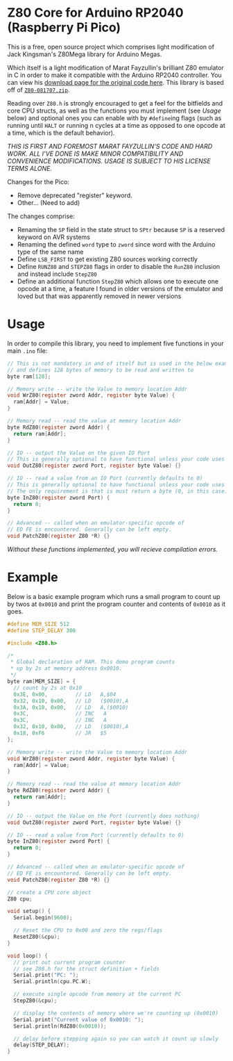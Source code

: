 # Z80 Core for Arduino RP2040 (Raspberry Pi Pico)

This is a free, open source project which comprises light modification of Jack Kingsman's Z80Mega library for Arduino Megas.

Which itself is a light modification of Marat Fayzullin's brilliant Z80 emulator in C in order to make it compatible with the Arduino RP2040 controller. You can view his [download page for the original code here](https://fms.komkon.org/EMUL8/). This library is based off of [`Z80-081707.zip`](https://fms.komkon.org/EMUL8/Z80-081707.zip).

Reading over `Z80.h` is strongly encouraged to get a feel for the bitfields and core CPU structs, as well as the functions you must implement (see *Usage* below) and optional ones you can enable with by `#define`ing flags (such as running until `HALT` or running n cycles at a time as opposed to one opcode at a time, which is the default behavior).

*THIS IS FIRST AND FOREMOST MARAT FAYZULLIN'S CODE AND HARD WORK. ALL I'VE DONE IS MAKE MINOR COMPATIBILITY AND CONVENIENCE MODIFICATIONS. USAGE IS SUBJECT TO HIS LICENSE TERMS ALONE.*

Changes for the Pico:
* Remove deprecated "register" keyword.
* Other... (Need to add)

The changes comprise:

* Renaming the `SP` field in the state struct to `SPtr` because `SP` is a reserved keyword on AVR systems
* Renaming the defined `word` type to `zword` since word with the Arduino type of the same name
* Define `LSB_FIRST` to get existing Z80 sources working correctly
* Define `RUNZ80` and `STEPZ80` flags in order to disable the `RunZ80` inclusion and instead include `StepZ80`
* Define an additional function `StepZ80` which allows one to execute one opcode at a time, a feature I found in older versions of the emulator and loved but that was apparently removed in newer versions

# Usage

In order to compile this library, you need to implement five functions in your main `.ino` file:

```C
// This is not mandatory in and of itself but is used in the below examples
// and defines 128 bytes of memory to be read and written to
byte ram[128];

// Memory write -- write the Value to memory location Addr
void WrZ80(register zword Addr, register byte Value) {
  ram[Addr] = Value;
}

// Memory read -- read the value at memory location Addr
byte RdZ80(register zword Addr) {
  return ram[Addr];
}

// IO -- output the Value on the given IO Port
// This is generally optional to have functional unless your code uses IO
void OutZ80(register zword Port, register byte Value) {}

// IO -- read a value from an IO Port (currently defaults to 0)
// This is generally optional to have functional unless your code uses IO
// The only requirement is that is must return a byte (0, in this case)
byte InZ80(register zword Port) {
  return 0;
}

// Advanced -- called when an emulator-specific opcode of
// ED FE is encountered. Generally can be left empty.
void PatchZ80(register Z80 *R) {}
```

*Without these functions implemented, you will recieve compilation errors.*

# Example

Below is a basic example program which runs a small program to count up by twos at `0x0010` and print the program counter and contents of `0x0010` as it goes.

```C
#define MEM_SIZE 512
#define STEP_DELAY 300

#include <Z80.h>

/*
 * Global declaration of RAM. This demo program counts
 * up by 2s at memory address 0x0010.
 */
byte ram[MEM_SIZE] = {
  // count by 2s at 0x10
  0x3E, 0x00,         // LD   A,$04
  0x32, 0x10, 0x00,   // LD   ($0010),A
  0x3A, 0x10, 0x00,   // LD   A,($0010)
  0x3C,               // INC   A
  0x3C,               // INC   A
  0x32, 0x10, 0x00,   // LD   ($0010),A
  0x18, 0xF6          // JR   $5
};

// Memory write -- write the Value to memory location Addr
void WrZ80(register zword Addr, register byte Value) {
  ram[Addr] = Value;
}

// Memory read -- read the value at memory location Addr
byte RdZ80(register zword Addr) {
  return ram[Addr];
}

// IO -- output the Value on the Port (currently does nothing)
void OutZ80(register zword Port, register byte Value) {}

// IO -- read a value from Port (currently defaults to 0)
byte InZ80(register zword Port) {
  return 0;
}

// Advanced -- called when an emulator-specific opcode of
// ED FE is encountered. Generally can be left empty.
void PatchZ80(register Z80 *R) {}

// create a CPU core object
Z80 cpu;

void setup() {
  Serial.begin(9600);

  // Reset the CPU to 0x00 and zero the regs/flags
  ResetZ80(&cpu);
}

void loop() {
  // print out current program counter
  // see Z80.h for the struct definition + fields
  Serial.print("PC: ");
  Serial.println(cpu.PC.W);

  // execute single opcode from memory at the current PC
  StepZ80(&cpu);

  // display the contents of memory where we're counting up (0x0010)
  Serial.print("Current value of 0x0010: ");
  Serial.println(RdZ80(0x0010));

  // delay before stepping again so you can watch it count up slowly
  delay(STEP_DELAY);
}
```

